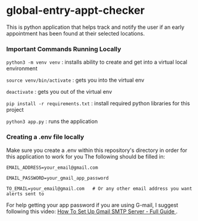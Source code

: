# global-entry-appt-checker
This is python application that helps track and notify the user if an early appointment has been found at their selected locations.

### Important Commands Running Locally
`python3 -m venv venv` : installs ability to create and get into a virtual local environment

`source venv/bin/activate` : gets you into the virtual env

`deactivate` : gets you out of the virtual env

`pip install -r requirements.txt` : install required python libraries for this project

`python3 app.py` : runs the application

### Creating a .env file locally
Make sure you create a .env within this repository's directory in order for this application to work for you
The following should be filled in:

`EMAIL_ADDRESS=your_email@gmail.com`

`EMAIL_PASSWORD=your_gmail_app_password`

`TO_EMAIL=your_email@gmail.com   # Or any other email address you want alerts sent to`

For help getting your app password if you are using G-mail, I suggest following this video: [How To Set Up Gmail SMTP Server - Full Guide
](https://www.youtube.com/watch?v=ZfEK3WP73eY).

